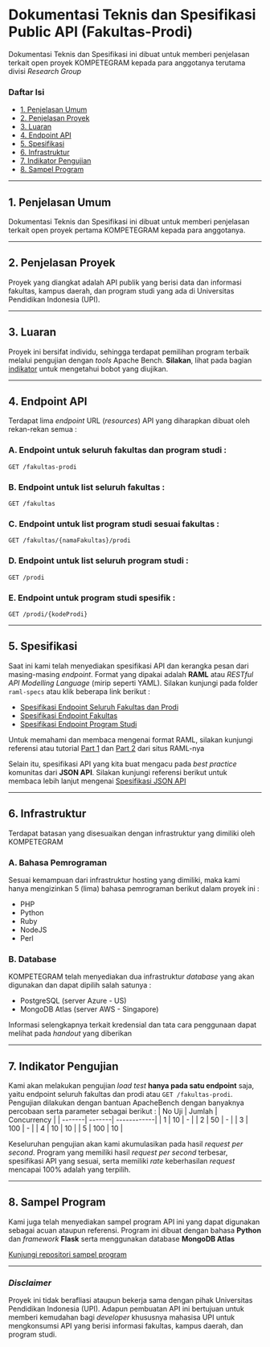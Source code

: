 # **Dokumentasi Teknis dan Spesifikasi Public API (Fakultas-Prodi)**

Dokumentasi Teknis dan Spesifikasi ini dibuat untuk memberi penjelasan terkait open proyek KOMPETEGRAM kepada para anggotanya terutama divisi *Research Group*
### **Daftar Isi**
- [1. Penjelasan Umum]()
- [2. Penjelasan Proyek]()
- [3. Luaran]()
- [4. Endpoint API]()
- [5. Spesifikasi]()
- [6. Infrastruktur]()
- [7. Indikator Pengujian]()
- [8. Sampel Program]()
- - -
## **1. Penjelasan Umum**
Dokumentasi Teknis dan Spesifikasi ini dibuat untuk memberi penjelasan terkait open proyek pertama KOMPETEGRAM kepada para anggotanya.
- - -
## **2. Penjelasan Proyek**
Proyek yang diangkat adalah API publik yang berisi data dan informasi fakultas, kampus daerah, dan program studi yang ada di Universitas Pendidikan Indonesia (UPI). 
- - -
## **3. Luaran**
Proyek ini bersifat individu, sehingga terdapat pemilihan program terbaik melalui pengujian dengan *tools* Apache Bench. **Silakan**, lihat pada bagian [indikator]() untuk mengetahui bobot yang diujikan.
- - -
## **4. Endpoint API**
Terdapat lima *endpoint* URL (*resources*) API yang diharapkan dibuat oleh rekan-rekan semua :
### A. Endpoint untuk seluruh fakultas dan program studi :
```
GET /fakultas-prodi
```
### B. Endpoint untuk list seluruh fakultas :
```
GET /fakultas
```
### C. Endpoint untuk list program studi sesuai fakultas :
```
GET /fakultas/{namaFakultas}/prodi
```
### D. Endpoint untuk list seluruh program studi :
```
GET /prodi
```
### E. Endpoint untuk program studi spesifik :
```
GET /prodi/{kodeProdi}
```
- - -
## **5. Spesifikasi**
Saat ini kami telah menyediakan spesifikasi API dan kerangka pesan dari masing-masing *endpoint*. Format yang dipakai adalah **RAML** atau *RESTful API Modelling Language* (mirip seperti YAML). Silakan kunjungi pada folder `raml-specs` atau klik beberapa link berikut :
- [Spesifikasi Endpoint Seluruh Fakultas dan Prodi](raml-specs/api.fakultas-prodi.raml)
- [Spesifikasi Endpoint Fakultas](raml-specs/api.fakultas.raml)
- [Spesifikasi Endpoint Program Studi](raml-specs/api.prodi.raml)

Untuk memahami dan membaca mengenai format RAML, silakan kunjungi referensi atau tutorial [Part 1](https://raml.org/developers/raml-100-tutorial) dan [Part 2](https://raml.org/developers/raml-200-tutorial) dari situs RAML-nya

Selain itu, spesifikasi API yang kita buat mengacu pada *best practice* komunitas dari **JSON API**. Silakan kunjungi referensi berikut untuk membaca lebih lanjut mengenai [Spesifikasi JSON API](https://jsonapi.org/)
- - - 
## **6. Infrastruktur**
Terdapat batasan yang disesuaikan dengan infrastruktur yang dimiliki oleh KOMPETEGRAM
### A. Bahasa Pemrograman 
Sesuai kemampuan dari infrastruktur hosting yang dimiliki, maka kami hanya mengizinkan 5 (lima) bahasa pemrograman berikut dalam proyek ini :
- PHP
- Python
- Ruby
- NodeJS
- Perl
### B. Database
KOMPETEGRAM telah menyediakan dua infrastruktur *database* yang akan digunakan dan dapat dipilih salah satunya :
- PostgreSQL (server Azure - US)
- MongoDB Atlas (server AWS - Singapore)

Informasi selengkapnya terkait kredensial dan tata cara penggunaan dapat melihat pada *handout* yang diberikan
- - -
## **7. Indikator Pengujian**
Kami akan melakukan pengujian *load test* **hanya pada satu endpoint** saja, yaitu endpoint seluruh fakultas dan prodi atau `GET /fakultas-prodi`. Pengujian dilakukan dengan bantuan ApacheBench dengan banyaknya percobaan serta parameter sebagai berikut :
| No Uji | Jumlah | Concurrency |
| -------| -------| ------------|
| 1 | 10 | - |
| 2 | 50 | - |
| 3 | 100 | - |
| 4 | 10 | 10 |
| 5 | 100 | 10 |

Keseluruhan pengujian akan kami akumulasikan pada hasil *request per second*. Program yang memiliki hasil *request per second* terbesar, spesifikasi API yang sesuai, serta memiliki *rate* keberhasilan *request* mencapai 100% adalah yang terpilih.
- - -

## **8. Sampel Program**
Kami juga telah menyediakan sampel program API ini yang dapat digunakan sebagai acuan ataupun referensi. Program ini dibuat dengan bahasa **Python** dan *framework* **Flask** serta menggunakan database **MongoDB Atlas**

[Kunjungi repositori sampel program]()
- - -
### ***Disclaimer***
Proyek ini tidak berafliasi ataupun bekerja sama dengan pihak Universitas Pendidikan Indonesia (UPI). Adapun pembuatan API ini bertujuan untuk memberi kemudahan bagi *developer* khususnya mahasisa UPI untuk mengkonsumsi API yang berisi informasi fakultas, kampus daerah, dan program studi.


